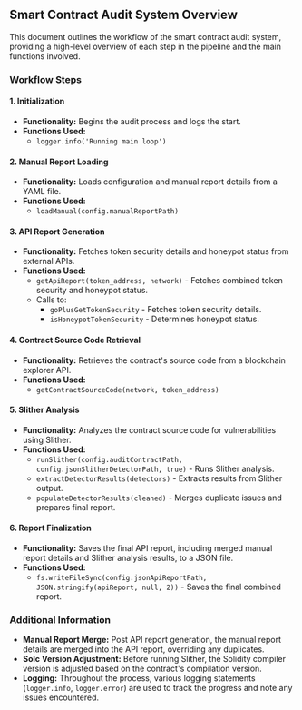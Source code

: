 ## Smart Contract Audit System Overview

This document outlines the workflow of the smart contract audit system, providing a high-level overview of each step in the pipeline and the main functions involved.

### Workflow Steps

#### 1. Initialization
- **Functionality:** Begins the audit process and logs the start.
- **Functions Used:** 
  - `logger.info('Running main loop')`

#### 2. Manual Report Loading
- **Functionality:** Loads configuration and manual report details from a YAML file.
- **Functions Used:**
  - `loadManual(config.manualReportPath)`

#### 3. API Report Generation
- **Functionality:** Fetches token security details and honeypot status from external APIs.
- **Functions Used:**
  - `getApiReport(token_address, network)` - Fetches combined token security and honeypot status.
  - Calls to:
    - `goPlusGetTokenSecurity` - Fetches token security details.
    - `isHoneypotTokenSecurity` - Determines honeypot status.

#### 4. Contract Source Code Retrieval
- **Functionality:** Retrieves the contract's source code from a blockchain explorer API.
- **Functions Used:**
  - `getContractSourceCode(network, token_address)`

#### 5. Slither Analysis
- **Functionality:** Analyzes the contract source code for vulnerabilities using Slither.
- **Functions Used:**
  - `runSlither(config.auditContractPath, config.jsonSlitherDetectorPath, true)` - Runs Slither analysis.
  - `extractDetectorResults(detectors)` - Extracts results from Slither output.
  - `populateDetectorResults(cleaned)` - Merges duplicate issues and prepares final report.

#### 6. Report Finalization
- **Functionality:** Saves the final API report, including merged manual report details and Slither analysis results, to a JSON file.
- **Functions Used:**
  - `fs.writeFileSync(config.jsonApiReportPath, JSON.stringify(apiReport, null, 2))` - Saves the final combined report.

### Additional Information

- **Manual Report Merge:** Post API report generation, the manual report details are merged into the API report, overriding any duplicates.
- **Solc Version Adjustment:** Before running Slither, the Solidity compiler version is adjusted based on the contract's compilation version.
- **Logging:** Throughout the process, various logging statements (`logger.info`, `logger.error`) are used to track the progress and note any issues encountered.
